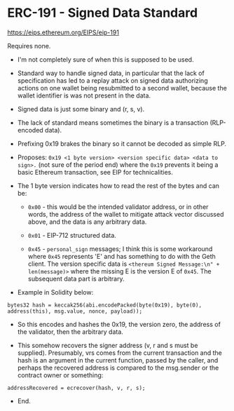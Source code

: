 # ERC-191 - Signed Data Standard

https://eips.ethereum.org/EIPS/eip-191

Requires none.

 - I'm not completely sure of when this is supposed to be used.

 - Standard way to handle signed data, in particular that the lack of specification has led to a replay attack on signed data authorizing actions on one wallet being resubmitted to a second wallet, because the wallet identifier is was not present in the data.

 - Signed data is just some binary and (r, s, v).
	
 - The lack of standard means sometimes the binary is a transaction (RLP-encoded data).

 - Prefixing 0x19 brakes the binary so it cannot be decoded as simple RLP.

 - Proposes: `0x19 <1 byte version> <version specific data> <data to sign>.` (not sure of the period end) where the `0x19` prevents it being a basic Ethereum transaction, see EIP for technicalities.

 - The 1 byte version indicates how to read the rest of the bytes and can be: 

	 - `0x00` - this would be the intended validator address, or in other words, the address of the wallet to mitigate attack vector discussed above, and the data is any arbitrary data.
		
	 - `0x01` - EIP-712 structured data.

	 - `0x45` - `personal_sign` messages; I think this is some workaround where `0x45` represents 'E' and has something to do with the Geth client. The version specific data is `<thereum Signed Message:\n" + len(message)>` where the missing E is the version E of `0x45`. The subsequent data part is arbitrary.

 - Example in Solidity below:

```
bytes32 hash = keccak256(abi.encodePacked(byte(0x19), byte(0), address(this), msg.value, nonce, payload));
```

 - So this encodes and hashes the 0x19, the version zero, the address of the validator, then the arbitrary data.

 - This somehow recovers the signer address (v, r and s must be supplied). Presumably, vrs comes from the current transaction and the hash is an argument in the current function, passed by the caller, and perhaps the recovered address is compared to the msg.sender or the contract owner or something:

```
addressRecovered = ecrecover(hash, v, r, s);
```

 - End.
